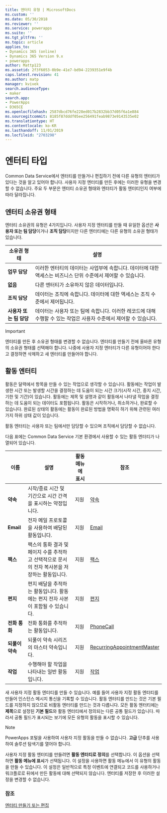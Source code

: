 ```yaml
---
title: 엔터티 유형 | MicrosoftDocs
ms.custom: ''
ms.date: 05/30/2018
ms.reviewer: ''
ms.service: powerapps
ms.suite: ''
ms.tgt_pltfrm: ''
ms.topic: article
applies_to:
- Dynamics 365 (online)
- Dynamics 365 Version 9.x
- powerapps
author: Mattp123
ms.assetid: 2f3f6053-0b9e-41e7-bd94-2239351e9f4b
caps.latest.revision: 41
ms.author: matp
manager: kvivek
search.audienceType:
- maker
search.app:
- PowerApps
- D365CE
ms.openlocfilehash: 2587dbcd76fe228ed017b2832bb37d05f6a1e884
ms.sourcegitcommit: 8185f87dddf05ee256491feab9873e9143535e02
ms.translationtype: HT
ms.contentlocale: ko-KR
ms.lasthandoff: 11/01/2019
ms.locfileid: "2703298"
---
```

# <a name="types-of-entities"></a>엔터티 타입

Common Data Service에서 엔터티를 만들거나 편집하기 전에 다른 유형의 엔터티가 있다는 것을 알고 있어야 합니다. 사용자 지정 엔터티를 만든 후에는 이러한 유형을 변경할 수 없습니다. 주요 두 부문은 엔터티 소유권 형태와 엔터티가 활동 엔터티인지 여부에 따라 달라집니다.  
  
<a name="BKMK_EntityOwnership"></a>

## <a name="entity-ownership"></a>엔터티 소유권 형태  

엔터티 소유권의 유형은 4가지입니다. 사용자 지정 엔터티를 만들 때 유일한 옵션은 **사용자 또는 팀 담당**이거나 **조직 담당**이지만 다른 엔터티에는 다른 유형의 소유권 형태가 있습니다.  
  
|소유권 형태|설명|  
|---------------|-----------------|  
|**업무 담당**|이러한 엔터티의 데이터는 사업부에 속합니다. 데이터에 대한 액세스는 비즈니스 단위 수준에서 제어할 수 있습니다.|  
|**없음**|다른 엔터티가 소유하지 않은 데이터입니다.|  
|**조직 담당**|데이터는 조직에 속합니다. 데이터에 대한 액세스는 조직 수준에서 제어됩니다.|  
|**사용자 또는 팀 담당**|데이터는 사용자 또는 팀에 속합니다. 이러한 레코드에 대해 수행할 수 있는 작업은 사용자 수준에서 제어할 수 있습니다.|  
  
  
> [!IMPORTANT]
>  엔터티를 만든 후 소유권 형태를 변경할 수 없습니다. 엔터티를 만들기 전에 올바른 유형의 소유권 형태를 선택해야 합니다. 나중에 사용자 지정 엔터티가 다른 유형이어야 한다고 결정하면 삭제하고 새 엔터티를 만들어야 합니다.
  
<a name="BKMK_ActivityEntities"></a>

## <a name="activity-entities"></a>활동 엔터티

활동은 달력에서 항목을 만들 수 있는 작업으로 생각할 수 있습니다. 활동에는 작업이 발생한 시간 또는 발생할 시간을 결정하는 데 도움이 되는 시간 크기(시작 시간, 중지 시간, 기한 및 기간)이 있습니다. 활동에는 제목 및 설명과 같이 활동에서 나타낼 작업을 결정하는 데 도움이 되는 데이터도 포함됩니다. 활동은 시작하거나, 취소하거나, 완료할 수 있습니다. 완료된 상태의 활동에는 활동이 완료된 방법을 명확히 하기 위해 관련된 여러 가지 하위 상태 값이 있습니다.  
  
활동 엔터티는 사용자 또는 팀에서만 담당할 수 있으며 조직에서 담당할 수 없습니다.  
  
다음 표에는 Common Data Service 기본 환경에서 사용할 수 있는 활동 엔터티가 나열되어 있습니다.
  
|이름|설명|활동 메뉴에 표시|참조|
|----------|-----------------|----------------|---------------|  
|**약속**|시작/종료 시간 및 기간으로 시간 간격을 표시하는 약정입니다.|지원|[약속](/powerapps/developer/common-data-service/reference/entities/appointment)|
|**Email**|전자 메일 프로토콜을 사용하여 배달된 활동입니다.|지원|[Email](/powerapps/developer/common-data-service/reference/entities/email)|
|**팩스**|팩스의 통화 결과 및 페이지 수를 추적하고 선택적으로 문서의 전자 복사본을 저장하는 활동입니다.|지원|[팩스](/powerapps/developer/common-data-service/reference/entities/fax)|
|**편지**|편지 배달을 추적하는 활동입니다. 활동에는 편지 전자 사본이 포함될 수 있습니다.|지원|[편지](/powerapps/developer/common-data-service/reference/entities/letter)|
|**전화 통화**|전화 통화를 추적하는 활동입니다.|지원|[PhoneCall](/powerapps/developer/common-data-service/reference/entities/phonecall)|
|**되풀이 약속**|되풀이 약속 시리즈의 마스터 약속입니다.|지원|[RecurringAppointmentMaster](/powerapps/developer/common-data-service/reference/entities/recurringappointmentmaster)|
|**작업**|수행해야 할 작업을 나타내는 일반 활동입니다.|지원|[작업](/powerapps/developer/common-data-service/reference/entities/task)|
  
새 사용자 지정 활동 엔터티를 만들 수 있습니다. 예를 들어 사용자 지정 활동 엔터티를 만들어 인스턴스 메시지 통신을 기록할 수 있습니다. 활동 엔터티를 만드는 것은 기본 필드를 지정하지 않으므로 비활동 엔터티를 만드는 것과 다릅니다. 모든 활동 엔터티에는 **제목**으로 설정된 **기본 필드**와 활동 엔터티에서 정의되는 다른 공통 필드가 있습니다. 따라서 공통 필드가 표시되는 보기에 모든 유형의 활동을 표시할 수 있습니다.  

> [!NOTE]
> PowerApps 포털을 사용하여 사용자 지정 활동을 만들 수 없습니다. **고급** 단추를 사용하여 솔루션 탐색기를 열어야 합니다.
  
사용자 지정 활동 엔터티를 만들려면 **활동 엔터티로 정의**를 선택합니다. 이 옵션을 선택하면 **활동 메뉴에 표시**가 선택됩니다. 이 설정을 사용하면 활동 메뉴에서 이 유형의 활동을 만들 수 있습니다. 이 설정은 일반적으로 특정 이벤트에 연결되고 코드를 사용하거나 워크플로로 뒤에서 만든 활동에 대해 선택되지 않습니다. 엔터티를 저장한 후 이러한 설정을 변경할 수 없습니다.  

### <a name="see-also"></a>참조
[엔터티 만들기 또는 편집](create-edit-entities.md)

